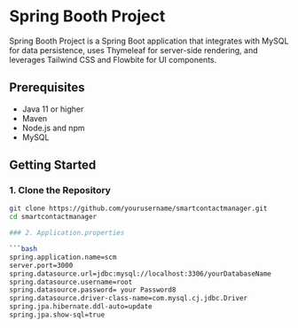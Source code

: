 # Spring Booth Project

Spring Booth Project is a Spring Boot application that integrates with MySQL for data persistence, uses Thymeleaf for server-side rendering, and leverages Tailwind CSS and Flowbite for UI components.

## Prerequisites

- Java 11 or higher
- Maven
- Node.js and npm
- MySQL

## Getting Started

### 1. Clone the Repository

```bash
git clone https://github.com/yourusername/smartcontactmanager.git
cd smartcontactmanager

### 2. Application.properties

```bash
spring.application.name=scm
server.port=3000
spring.datasource.url=jdbc:mysql://localhost:3306/yourDatabaseName
spring.datasource.username=root
spring.datasource.password= your Password8
spring.datasource.driver-class-name=com.mysql.cj.jdbc.Driver
spring.jpa.hibernate.ddl-auto=update
spring.jpa.show-sql=true

